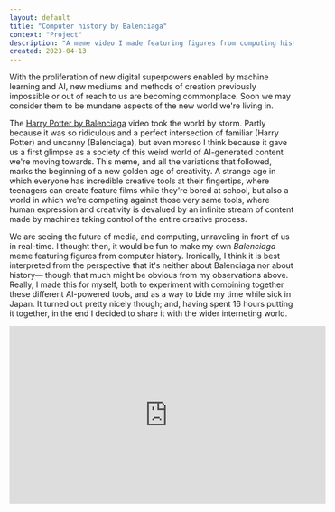 ```yaml
---
layout: default
title: "Computer history by Balenciaga"
context: "Project"
description: "A meme video I made featuring figures from computing history"
created: 2023-04-13
---
```


With the proliferation of new digital superpowers enabled by machine learning and AI, new mediums and methods of creation previously impossible or out of reach to us are becoming commonplace. Soon we may consider them to be mundane aspects of the new world we're living in.

The [Harry Potter by Balenciaga](https://www.youtube.com/watch?v=iE39q-IKOzA) video took the world by storm. Partly because it was so ridiculous and a perfect intersection of familiar (Harry Potter) and uncanny (Balenciaga), but even moreso I think because it gave us a first glimpse as a society of this weird world of AI-generated content we're moving towards. This meme, and all the variations that followed, marks the beginning of a new golden age of creativity. A strange age in which everyone has incredible creative tools at their fingertips, where teenagers can create feature films while they're bored at school, but also a world in which we're competing against those very same tools, where human expression and creativity is devalued by an infinite stream of content made by machines taking control of the entire creative process.

We are seeing the future of media, and computing, unraveling in front of us in real-time. I thought then, it would be fun to make my own *Balenciaga* meme featuring figures from computer history. Ironically, I think it is best interpreted from the perspective that it's neither about Balenciaga nor about history— though that much might be obvious from my observations above. Really, I made this for myself, both to experiment with combining together these different AI-powered tools, and as a way to bide my time while sick in Japan. It turned out pretty nicely though; and, having spent 16 hours putting it together, in the end I decided to share it with the wider interneting world.

<iframe width="560" height="315" src="https://www.youtube.com/embed/2Xj_IOl-GcY" title="YouTube video player" frameborder="0" allow="accelerometer; autoplay; clipboard-write; encrypted-media; gyroscope; picture-in-picture; web-share" allowfullscreen></iframe>

